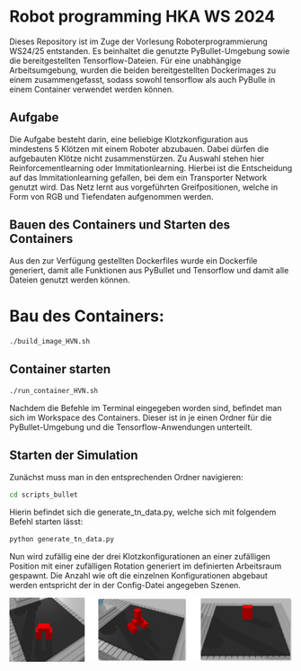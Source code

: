 # Robot programming HKA WS 2024
Dieses Repository ist im Zuge der Vorlesung Roboterprogrammierung WS24/25 entstanden. Es beinhaltet die genutzte PyBullet-Umgebung sowie die bereitgestellten Tensorflow-Dateien. Für eine unabhängige Arbeitsumgebung, wurden die beiden bereitgestellten Dockerimages zu einem zusammengefasst, sodass sowohl tensorflow als auch PyBulle in einem Container verwendet werden können.  
## Aufgabe 
Die Aufgabe besteht darin, eine beliebige Klotzkonfiguration aus mindestens 5 Klötzen mit einem Roboter abzubauen. Dabei dürfen die aufgebauten Klötze nicht zusammenstürzen.
Zu Auswahl stehen hier Reinforcementlearning oder Immitationlearning. Hierbei ist die Entscheidung auf das Immitationlearning gefallen, bei dem ein Transporter Network genutzt wird. Das Netz lernt aus vorgeführten Greifpositionen, welche in Form von RGB und Tiefendaten aufgenommen werden. 

## Bauen des Containers und Starten des Containers 
Aus den zur Verfügung gestellten Dockerfiles wurde ein Dockerfile generiert, damit alle Funktionen aus PyBullet und Tensorflow und damit alle Dateien genutzt werden können. 
# Bau des Containers: 
```bash
./build_image_HVN.sh
```

## Container starten 
```bash
./run_container_HVN.sh
```

Nachdem die Befehle im Terminal eingegeben worden sind, befindet man sich im Workspace des Containers. Dieser ist in je einen Ordner für die PyBullet-Umgebung und die Tensorflow-Anwendungen unterteilt.

## Starten der Simulation 
Zunächst muss man in den entsprechenden Ordner navigieren:
```bash
cd scripts_bullet 
```
Hierin befindet sich die generate_tn_data.py, welche sich mit folgendem Befehl starten lässt: 
```bash
python generate_tn_data.py 
```

Nun wird zufällig eine der drei Klotzkonfigurationen an einer zufälligen Position mit einer zufälligen Rotation generiert im definierten Arbeitsraum gespawnt. Die Anzahl wie oft die einzelnen Konfigurationen abgebaut werden entspricht der in der Config-Datei angegeben Szenen. 

<p align="center">
  <img src="block_variants.png" alt="Bild 1" width="700">
</p>



